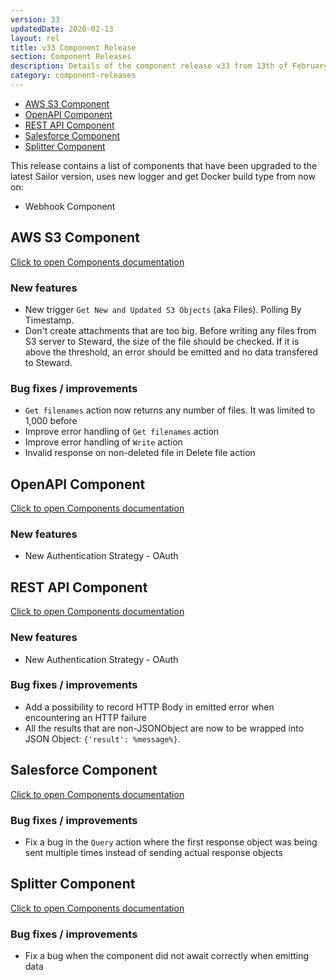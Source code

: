 ```yaml
---
version: 33
updatedDate: 2020-02-13
layout: rel
title: v33 Component Release
section: Component Releases
description: Details of the component release v33 from 13th of February 2020
category: component-releases
---
```


*   [AWS S3 Component](#aws-s3-component)
*   [OpenAPI Component](#openapi-component)
*   [REST API Component](#rest-api-component)
*   [Salesforce Component](#salesforce-component)
*   [Splitter Component](#splitter-component)

This release contains a list of components that have been upgraded to the latest Sailor version, uses new logger and get Docker build type from now on:

*   Webhook Component

## AWS S3 Component

[Click to open Components documentation](/components/aws-s3/)

### New features

* New trigger `Get New and Updated S3 Objects` (aka Files). Polling By Timestamp.
* Don't create attachments that are too big. Before writing any files from S3 server to Steward, the size of the file should be checked. If it is above the threshold, an error should be emitted and no data transfered to Steward.

### Bug fixes / improvements

* `Get filenames` action now returns any number of files. It was limited to 1,000 before
* Improve error handling of `Get filenames` action
* Improve error handling of `Write` action
* Invalid response on non-deleted file in Delete file action

## OpenAPI Component

[Click to open Components documentation](/components/open-api/)

### New features

* New Authentication Strategy - OAuth

## REST API Component

[Click to open Components documentation](/components/rest-api/)

### New features

* New Authentication Strategy - OAuth

### Bug fixes / improvements

* Add a possibility to record HTTP Body in emitted error when encountering an HTTP failure
* All the results that are non-JSONObject are now to be wrapped into JSON Object: `{'result': %message%}`.

## Salesforce Component

[Click to open Components documentation](/components/salesforce/)

### Bug fixes / improvements

* Fix a bug in the `Query` action where the first response object was being sent multiple times instead of sending actual response objects

## Splitter Component

[Click to open Components documentation](/components/splitter/)

### Bug fixes / improvements

* Fix a bug when the component did not await correctly when emitting data
